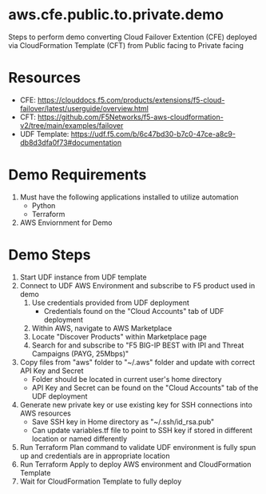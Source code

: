 # aws.cfe.public.to.private.demo

Steps to perform demo converting Cloud Failover Extention (CFE) deployed via CloudFormation Template (CFT) from Public facing to Private facing

# Resources
* CFE: https://clouddocs.f5.com/products/extensions/f5-cloud-failover/latest/userguide/overview.html
* CFT: https://github.com/F5Networks/f5-aws-cloudformation-v2/tree/main/examples/failover 
* UDF Template: https://udf.f5.com/b/6c47bd30-b7c0-47ce-a8c9-db8d3dfa0f73#documentation


# Demo Requirements
1. Must have the following applications installed to utilize automation
    * Python
    * Terraform
2. AWS Enviornment for Demo


# Demo Steps
1. Start UDF instance from UDF template
2. Connect to UDF AWS Environment and subscribe to F5 product used in demo
    1. Use credentials provided from UDF deployment
        * Credentials found on the "Cloud Accounts" tab of UDF deployment
    2. Within AWS, navigate to AWS Marketplace
    3. Locate "Discover Products" within Marketplace page
    4. Search for and subscribe to "F5 BIG-IP BEST with IPI and Threat Campaigns (PAYG, 25Mbps)"
3. Copy files from "aws" folder to "~/.aws" folder and update with correct API Key and Secret
    * Folder should be located in current user's home directory
    * API Key and Secret can be found on the "Cloud Accounts" tab of the UDF deployment
4. Generate new private key or use existing key for SSH connections into AWS resources
    * Save SSH key in Home directory as "~/.ssh/id_rsa.pub"
    * Can update variables.tf file to point to SSH key if stored in different location or named differently
5. Run Terraform Plan command to validate UDF environment is fully spun up and credentials are in appropriate location
6. Run Terraform Apply to deploy AWS environment and CloudFormation Template
7. Wait for CloudFormation Template to fully deploy